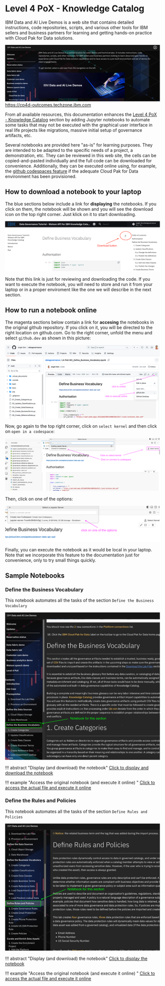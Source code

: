 # Level 4 PoX - Knowledge Catalog

IBM Data and AI Live Demos is a web site that contains detailed instructions, code repositories, scripts, and various other tools for IBM sellers and business partners for learning and getting hands-on practice with Cloud Pak for Data solutions.

![Outcomes](../pictures/outcomes.png)
<https://cp4d-outcomes.techzone.ibm.com>

From all available resources, this documentation enhances the  [Level 4 PoX - Knowledge Catalog](https://cp4d-outcomes.techzone.ibm.com/l4-pox/knowledge-catalog) section by adding Jupyter notebooks to automate some tasks that may not be executed with the graphical user interface in real life projects like migrations, massive initial setup of governance artifacts, etc.

Several notebooks are provided here "as-is" for learning purposes. They are intended to be adapted to  the specific needs of a project, a demonstration, etc. They can be reviewed in this web site, the cells can be copied-and-pasted individually and the full code can be downloaded for convenience. Additionally, they can be executed online using, for example, the [github codespaces feature](https://github.com/features/codespaces) if the adequate Cloud Pak for Data environment has been provisioned.

## How to download a notebook to your laptop  

The blue sections below include a link for **displaying** the notebooks. If you click on them, the notebook will be shown and you will see the download icon on the top right corner. Just klick on it to start downloading.

![download button](../pictures/download.png)

Note that this link is just for reviewing and downloading the code. If you want to execute the notebook, you will need to store and run it from your laptop or in a proper enviroment like the one we will describe in the next section.

## How to run a notebook online

The magenta sections below contain a link for **accesing** the notebooks in the original github repository. If you click on it, you will be directed to the right location on github.com. Go to the right corner, unfold the menu and select `github.dev` as shown in this picture:

![open in github.dev](../pictures/codespace.png)

Now, go again to the top right corner, click on `select kernel` and then click on `open in a codespace`:

![select kernel](../pictures/selectkernel.png)

Then, click on one of the options:

![options](../pictures/options.png)

Finally, you can execute the notebook as it would be local in your laptop. Note that we incorporate this feature to the documentation just for convenience, only to try small things quickly.  

## Sample Notebooks

### Define the Business Vocabulary  

This notebook automates all the tasks of the section `Define the Business Vocabulary`

![Business Vocabulary](../pictures/businessvocabulary.png)

!!! abstract "Display (and download) the notebook"
[Click to display and download the notebook](./Define_Business_Vocabulary.ipynb)

!!! example "Access the original notebook (and execute it online) "
[Click to access the actual file and execute it online](https://github.com/angel-ibm/datagovernance/blob/main/docs/pox/Define_Business_Vocabulary.ipynb)

### Define the Rules and Policies  

This notebook automates all the tasks of the section `Define Rules and Policies`

![Rules and Policies](../pictures/rulesandpolicies.png)

!!! abstract "Display (and download) the notebook"
[Click to display the notebook](./Define_Rules_and_Policies.ipynb)

!!! example "Access the original notebook (and execute it online) "
[Click to access the actual file and execute it online](https://github.com/angel-ibm/datagovernance/blob/main/docs/pox/Define_Rules_and_Policies.ipynb)
